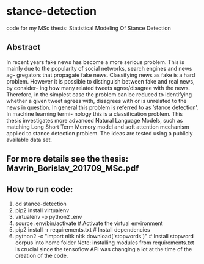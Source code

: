# stance-detection
code for my MSc thesis: Statistical Modeling Of Stance Detection

## Abstract
In recent years fake news has become a more serious problem. This is mainly due to the popularity of social networks, search engines and news ag- gregators that propagate fake news. Classifying news as fake is a hard problem. However it is possible to distinguish between fake and real news, by consider- ing how many related tweets agree/disagree with the news. Therefore, in the simplest case the problem can be reduced to identifying whether a given tweet agrees with, disagrees with or is unrelated to the news in question. In general this problem is referred to as ’stance detection’. In machine learning termi- nology this is a classification problem. This thesis investigates more advanced Natural Language Models, such as matching Long Short Term Memory model and soft attention mechanism applied to stance detection problem. The ideas are tested using a publicly available data set.

## For more details see the thesis: Mavrin_Borislav_201709_MSc.pdf

## How to run code:
 1. cd stance-detection
 2. pip2 install virtualenv
 3. virtualenv -p python2 .env
 4. source .env/bin/activate # Activate the virtual environment
 5. pip2 install -r requirements.txt # Install dependencies
 6. python2 -c "import nltk nltk.download('stopwords')" # Install stopword corpus into home folder
 Note: installing modules from requirements.txt is crucial since the tensoflow API was changing a lot at the time of the creation of the code.
